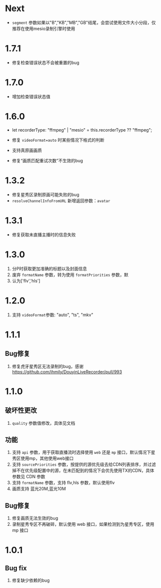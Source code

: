 # Next

- `segment` 参数如果以"B","KB","MB","GB"结尾，会尝试使用文件大小分段，仅推荐在使用mesio录制引擎时使用

# 1.7.1

- 修复检查错误状态不会被重置的bug

# 1.7.0

- 增加检查错误状态值

# 1.6.0

- let recorderType: "ffmpeg" | "mesio" = this.recorderType ?? "ffmpeg";

- 修复 `videoFormat=auto` 时某些情况下格式的判断
- 支持真原画画质
- 修复“画质匹配重试次数”不生效的bug

# 1.3.2

- 修复星秀区录制原画可能失败的bug
- `resolveChannelInfoFromURL` 新增返回参数：`avatar`

# 1.3.1

- 修复获取未直播主播时的信息失败

# 1.3.0

1. 分P时获取更加准确的标题以及封面信息
2. 废弃 `formatName` 参数，转为使用 `formatPriorities` 参数，默
3. 认为['flv','hls']

# 1.2.0

1. 支持 `videoFormat`参数: "auto", "ts", "mkv"

# 1.1.1

## Bug修复

1. 修复虎牙星秀区无法录制的bug，感谢 https://github.com/ihmily/DouyinLiveRecorder/pull/993

# 1.1.0

## 破坏性更改

1. `quality` 参数值修改，具体见文档

## 功能

1. 支持 `api` 参数，用于获取直播流时选择使用 `web` 还是 `mp` 接口，默认情况下星秀区使用mp，其他使用web接口
2. 支持 `sourcePriorities` 参数，按提供的源优先级去给CDN列表排序，并过滤掉不在优先级配置中的源，在未匹配到的情况下会优先使用TX的CDN，具体参数见 CDN 参数
3. 支持 `formatName` 参数，支持 flv,hls 参数，默认使用flv
4. 画质支持 蓝光20M,蓝光10M

## Bug修复

1. 修复画质无法生效的bug
2. 录制星秀专区不再破碎，默认使用 web 接口，如果检测到为星秀专区，使用 mp 接口

# 1.0.1

## Bug fix

1. 修复缺少依赖的bug
